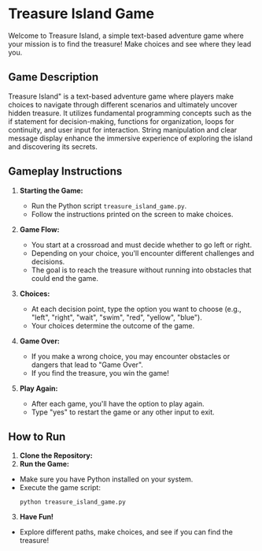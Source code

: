 # Treasure Island Game

Welcome to Treasure Island, a simple text-based adventure game where your mission is to find the treasure! Make choices and see where they lead you.

## Game Description
Treasure Island" is a text-based adventure game where players make choices to navigate through different scenarios and ultimately uncover hidden treasure. It utilizes fundamental programming concepts such as the if statement for decision-making, functions for organization, loops for continuity, and user input for interaction. String manipulation and clear message display enhance the immersive experience of exploring the island and discovering its secrets.

## Gameplay Instructions

1. **Starting the Game:**
   - Run the Python script `treasure_island_game.py`.
   - Follow the instructions printed on the screen to make choices.

2. **Game Flow:**
   - You start at a crossroad and must decide whether to go left or right.
   - Depending on your choice, you'll encounter different challenges and decisions.
   - The goal is to reach the treasure without running into obstacles that could end the game.

3. **Choices:**
   - At each decision point, type the option you want to choose (e.g., "left", "right", "wait", "swim", "red", "yellow", "blue").
   - Your choices determine the outcome of the game.

4. **Game Over:**
   - If you make a wrong choice, you may encounter obstacles or dangers that lead to "Game Over".
   - If you find the treasure, you win the game!

5. **Play Again:**
   - After each game, you'll have the option to play again.
   - Type "yes" to restart the game or any other input to exit.
     
## How to Run

1. **Clone the Repository:**
2. **Run the Game:**
- Make sure you have Python installed on your system.
- Execute the game script:
  ```
  python treasure_island_game.py
  ```

3. **Have Fun!**
- Explore different paths, make choices, and see if you can find the treasure!
